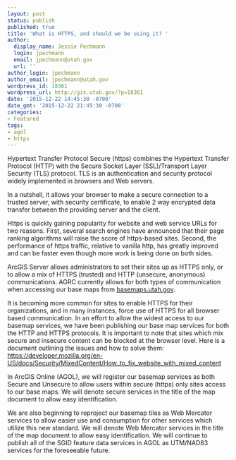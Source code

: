 ```yaml
---
layout: post
status: publish
published: true
title: 'What is HTTPS, and should we be using it? '
author:
  display_name: Jessie Pechmann
  login: jpechmann
  email: jpechmann@utah.gov
  url: ''
author_login: jpechmann
author_email: jpechmann@utah.gov
wordpress_id: 18361
wordpress_url: http://gis.utah.gov/?p=18361
date: '2015-12-22 14:45:30 -0700'
date_gmt: '2015-12-22 21:45:30 -0700'
categories:
- Featured
tags:
- agol
- https
---
```

<p>Hypertext Transfer Protocol Secure (https) combines the Hypertext Transfer Protocol (HTTP) with the Secure Socket Layer (SSL)/Transport Layer Security (TLS) protocol. TLS is an authentication and security protocol widely implemented in browsers and Web servers.  </p>
<p>In a nutshell, it allows your browser to make a secure connection to a trusted server, with security certificate, to enable 2 way encrypted data transfer between the providing server and the client.</p>
<p>Https is quickly gaining popularity for website and web service URLs for two reasons. First, several search engines have announced that their page ranking algorithms will raise the score of https-based sites. Second, the performance of https traffic, relative to vanilla http, has greatly improved and can be faster even though more work is being done on both sides.</p>
<p>ArcGIS Server allows administrators to set their sites up as HTTPS only, or to allow a mix of HTTPS (trusted) and HTTP (unsecure, anonymous) communications.  AGRC currently allows for both types of communication when accessing our base maps from <a href="http://basemaps.utah.gov/arcgis/rest/services/BaseMaps">basemaps.utah.gov</a>.</p>
<p>It is becoming more common for sites to enable HTTPS for their organizations, and in many instances, force use of HTTPS for all browser based communication.  In an effort to allow the widest access to our basemap services, we have been publishing our base map services for both the HTTP and HTTPS protocols.  It is important to note that sites which mix secure and insecure content can be blocked at the browser level.  Here is a document outlining the issues and how to solve them:<br />
<a href="https://developer.mozilla.org/en-US/docs/Security/MixedContent/How_to_fix_website_with_mixed_content">https://developer.mozilla.org/en-US/docs/Security/MixedContent/How_to_fix_website_with_mixed_content</a></p>
<p>In ArcGIS Online (AGOL), we will register our basemap services as both Secure and Unsecure to allow users within secure (https) only sites access to our base maps.  We will denote secure services in the title of the map document to allow easy identification. </p>
<p>We are also beginning to reproject our basemap tiles as Web Mercator services to allow easier use and consumption for other services which utilize this new standard.  We will denote Web Mercator services in the title of the map document to allow easy identification.  We will continue to publish all of the SGID feature data services in AGOL as UTM/NAD83 services for the foreseeable future.</p>
 